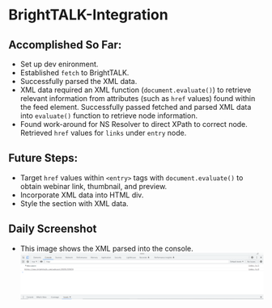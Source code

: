 # BrightTALK-Integration

## Accomplished So Far:
* Set up dev enironment.
* Established ```fetch``` to BrightTALK.
* Successfully parsed the XML data.
* XML data required an XML function (```document.evaluate()```) to retrieve relevant     information from attributes (such as ```href``` values) found within the feed element. Successfully passed fetched and parsed XML data into ```evaluate()``` function to retrieve node information. 
* Found work-around for NS Resolver to direct XPath to correct node. Retrieved ```href``` values for ```links``` under ```entry``` node.


## Future Steps:
 * Target ```href``` values within ```<entry>``` tags with ```document.evaluate()``` to obtain webinar link, thumbnail, and preview.
 * Incorporate XML data into HTML div.
 * Style the section with XML data.


 ## Daily Screenshot
 * This image shows the XML parsed into the console.
   ![day two image](./assets/img/day-2.PNG "Day Two")